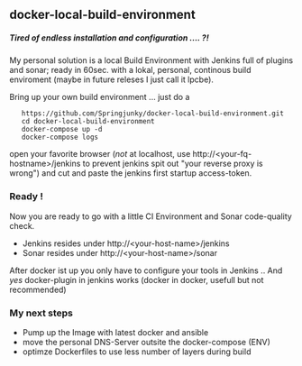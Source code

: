 ## docker-local-build-environment

##### Tired of endless installation and configuration .... ?! 

My personal solution is a local Build Environment with Jenkins full of plugins and sonar; ready in 60sec. with a
lokal, personal, continous build enviroment (maybe in future releses I just call it lpcbe).



Bring up your own build environment ... just do a
```
   https://github.com/Springjunky/docker-local-build-environment.git
   cd docker-local-build-environment
   docker-compose up -d
   docker-compose logs 
```
open your favorite browser (_not_ at localhost, use http\://\<your-fq-hostname\>/jenkins 
to prevent jenkins spit out "your reverse proxy is wrong")
and cut and paste the jenkins first startup access-token.

### Ready !

Now you are ready to go with a little CI Environment and Sonar code-quality check.

* Jenkins resides under http\://\<your-host-name\>/jenkins
* Sonar resides under http\://\<your-host-name\>/sonar

After docker ist up you only have to configure your tools in Jenkins
..
And _yes_ docker-plugin in jenkins works (docker in docker, usefull but not recommended)


### My next steps

* Pump up the Image with latest docker and ansible
* move the personal DNS-Server outsite the docker-compose (ENV)
* optimze Dockerfiles to use less number of layers during build

